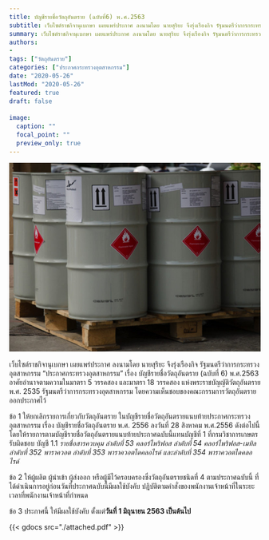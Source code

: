 ```yaml
---
title: บัญชีรายชื่อวัตถุอันตราย (ฉบับที่6) พ.ศ.2563
subtitle: เว็บไซต์ราชกิจานุเบกษา เผยแพร่ประกาศ ลงนามโดย นายสุริยะ จึงรุ่งเรืองกิจ รัฐมนตรีว่าการกระทรวงอุตสาหกรรม “ประกาศกระทรวงอุตสาหกรรม” เรื่อง บัญชีรายชื่อวัตถุอันตราย (ฉบับที่6) พ.ศ.2563 
summary: เว็บไซต์ราชกิจานุเบกษา เผยแพร่ประกาศ ลงนามโดย นายสุริยะ จึงรุ่งเรืองกิจ รัฐมนตรีว่าการกระทรวงอุตสาหกรรม “ประกาศกระทรวงอุตสาหกรรม” เรื่อง บัญชีรายชื่อวัตถุอันตราย (ฉบับที่6) พ.ศ.2563 อาศัยอำนาจตามความในมาตรา 5 วรรคสอง และมาตรา 18 วรรคสอง แห่งพระราชบัญญัติวัตถุอันตราย พ.ศ. 2535 รัฐมนตรีว่าการกระทรวงอุตสาหกรรม โดยความเห็นชอบของคณะกรรมการวัตถุอันตราย ออกประกาศไว้
authors:
- 
tags: ["วัตถุอันตราย"]
categories: ["ประกาศกระทรวงอุตสาหกรรม"]
date: "2020-05-26"
lastMod: "2020-05-26"
featured: true
draft: false

image:
  caption: ""
  focal_point: ""
  preview_only: true
---
```


![](featured.jpg)

เว็บไซต์ราชกิจานุเบกษา เผยแพร่ประกาศ ลงนามโดย นายสุริยะ จึงรุ่งเรืองกิจ รัฐมนตรีว่าการกระทรวงอุตสาหกรรม “ประกาศกระทรวงอุตสาหกรรม” เรื่อง บัญชีรายชื่อวัตถุอันตราย (ฉบับที่ 6) พ.ศ.2563 อาศัยอำนาจตามความในมาตรา 5 วรรคสอง และมาตรา 18 วรรคสอง แห่งพระราชบัญญัติวัตถุอันตราย พ.ศ. 2535 รัฐมนตรีว่าการกระทรวงอุตสาหกรรม โดยความเห็นชอบของคณะกรรมการวัตถุอันตราย ออกประกาศไว้
 
ข้อ 1 ให้ยกเลิกรายการเกี่ยวกับวัตถุอันตราย ในบัญชีรายชื่อวัตถุอันตรายแนบท้ายประกาศกระทรวงอุตสาหกรรม เรื่อง บัญชีรายชื่อวัตถุอันตราย พ.ศ. 2556 ลงวันที่ 28 สิงหาคม พ.ศ.2556 ดังต่อไปนี้ โดยให้รายการตามบัญชีรายชื่อวัตถุอันตรายแนบท้ายประกาศฉบับนี้แทนบัญชีที่ 1 ที่กรมวิชาการเกษตรรับผิดชอบ บัญชี 1.1 *รายชื่อสารควบคุม ลำดับที่ 53 คลอร์ไพริฟอส ลำดับที่ 54 คลอร์ไพริฟอส-เมทิล ลำดับที่ 352 พาราควอต ลำดับที่ 353 พาราควอตไดคลอไรด์ และลำดับที่ 354 พาราควอตไดคลอไรด์*
 
ข้อ 2 ให้ผู้ผลิต ผู้นำเข้า ผู้ส่งออก หรือผู้มีไว้ครอบครองซึ่งวัตถุอันตรายชนิดที่ 4 ตามประกาศฉบับนี้ ที่ได้ดำเนินการอยู่ก่อนวันที่ประกาศฉบับนี้มีผลใช้บังคับ ปฎิบัติตามคำสั่งของพนักงานเจ้าหน้าที่ในระยะเวลาที่พนักงานเจ้าหน้าที่กำหนด

ข้อ 3 ประกาศนี้ ให้มีผลใช้บังคับ ตั้งแต่**วันที่ 1 มิถุนายน 2563 เป็นต้นไป**


{{< gdocs src="./attached.pdf" >}}

